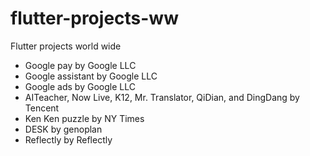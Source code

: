 # flutter-projects-ww
Flutter projects world wide


- Google pay by Google LLC
- Google assistant by Google LLC
- Google ads by Google LLC
- AITeacher, Now Live, K12, Mr. Translator, QiDian, and DingDang by Tencent
- Ken Ken puzzle by NY Times
- DESK by genoplan
- Reflectly by Reflectly
